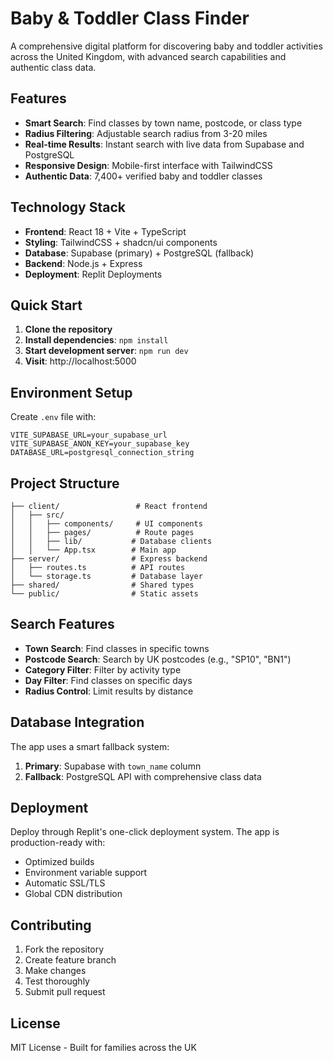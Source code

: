 # Baby & Toddler Class Finder

A comprehensive digital platform for discovering baby and toddler activities across the United Kingdom, with advanced search capabilities and authentic class data.

## Features

- **Smart Search**: Find classes by town name, postcode, or class type
- **Radius Filtering**: Adjustable search radius from 3-20 miles
- **Real-time Results**: Instant search with live data from Supabase and PostgreSQL
- **Responsive Design**: Mobile-first interface with TailwindCSS
- **Authentic Data**: 7,400+ verified baby and toddler classes

## Technology Stack

- **Frontend**: React 18 + Vite + TypeScript
- **Styling**: TailwindCSS + shadcn/ui components
- **Database**: Supabase (primary) + PostgreSQL (fallback)
- **Backend**: Node.js + Express
- **Deployment**: Replit Deployments

## Quick Start

1. **Clone the repository**
2. **Install dependencies**: `npm install`
3. **Start development server**: `npm run dev`
4. **Visit**: http://localhost:5000

## Environment Setup

Create `.env` file with:
```
VITE_SUPABASE_URL=your_supabase_url
VITE_SUPABASE_ANON_KEY=your_supabase_key
DATABASE_URL=postgresql_connection_string
```

## Project Structure

```
├── client/                 # React frontend
│   ├── src/
│   │   ├── components/     # UI components
│   │   ├── pages/          # Route pages
│   │   ├── lib/           # Database clients
│   │   └── App.tsx        # Main app
├── server/                # Express backend
│   ├── routes.ts          # API routes
│   └── storage.ts         # Database layer
├── shared/                # Shared types
└── public/                # Static assets
```

## Search Features

- **Town Search**: Find classes in specific towns
- **Postcode Search**: Search by UK postcodes (e.g., "SP10", "BN1")
- **Category Filter**: Filter by activity type
- **Day Filter**: Find classes on specific days
- **Radius Control**: Limit results by distance

## Database Integration

The app uses a smart fallback system:
1. **Primary**: Supabase with `town_name` column
2. **Fallback**: PostgreSQL API with comprehensive class data

## Deployment

Deploy through Replit's one-click deployment system. The app is production-ready with:
- Optimized builds
- Environment variable support
- Automatic SSL/TLS
- Global CDN distribution

## Contributing

1. Fork the repository
2. Create feature branch
3. Make changes
4. Test thoroughly
5. Submit pull request

## License

MIT License - Built for families across the UK